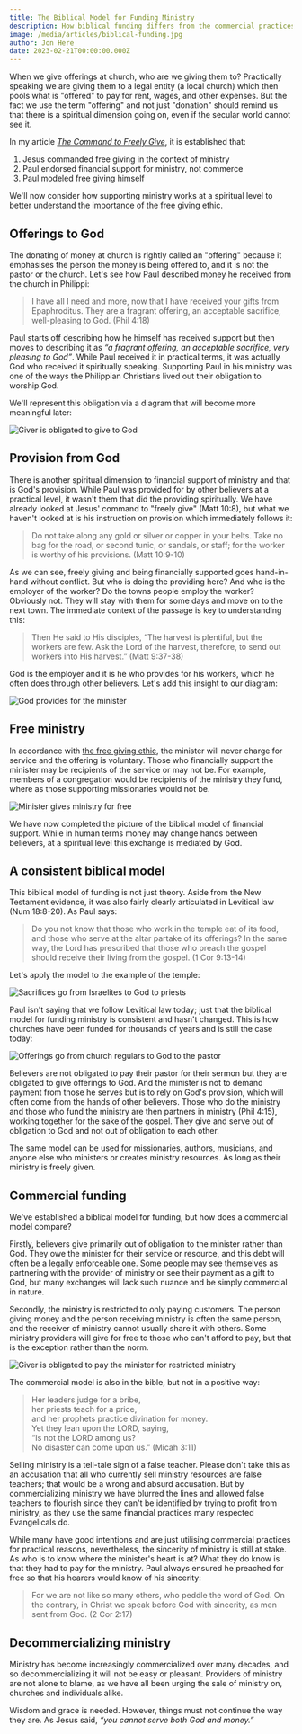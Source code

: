 ```yaml
---
title: The Biblical Model for Funding Ministry
description: How biblical funding differs from the commercial practices many use today.
image: /media/articles/biblical-funding.jpg
author: Jon Here
date: 2023-02-21T00:00:00.000Z
---
```


When we give offerings at church, who are we giving them to? Practically speaking we are giving them to a legal entity (a local church) which then pools what is "offered" to pay for rent, wages, and other expenses. But the fact we use the term "offering" and not just "donation" should remind us that there is a spiritual dimension going on, even if the secular world cannot see it.

In my article [_The Command to Freely Give_](/articles/freely-give), it is established that:
 1. Jesus commanded free giving in the context of ministry
 2. Paul endorsed financial support for ministry, not commerce
 3. Paul modeled free giving himself

We'll now consider how supporting ministry works at a spiritual level to better understand the importance of the free giving ethic.


## Offerings to God
The donating of money at church is rightly called an "offering" because it emphasises the person the money is being offered to, and it is not the pastor or the church. Let's see how Paul described money he received from the church in Philippi:

> I have all I need and more, now that I have received your gifts from Epaphroditus. They are a fragrant offering, an acceptable sacrifice, well-pleasing to God. (Phil 4:18)

Paul starts off describing how he himself has received support but then moves to describing it as _“a fragrant offering, an acceptable sacrifice, very pleasing to God”_. While Paul received it in practical terms, it was actually God who received it spiritually speaking. Supporting Paul in his ministry was one of the ways the Philippian Christians lived out their obligation to worship God.

We'll represent this obligation via a diagram that will become more meaningful later:

![Giver is obligated to give to God](/_assets/biblical-funding/diagram_colabor1.svg)


## Provision from God
There is another spiritual dimension to financial support of ministry and that is God's provision. While Paul was provided for by other believers at a practical level, it wasn't them that did the providing spiritually. We have already looked at Jesus' command to "freely give" (Matt 10:8), but what we haven't looked at is his instruction on provision which immediately follows it:

> Do not take along any gold or silver or copper in your belts. Take no bag for the road, or second tunic, or sandals, or staff; for the worker is worthy of his provisions. (Matt 10:9-10)

As we can see, freely giving and being financially supported goes hand-in-hand without conflict. But who is doing the providing here? And who is the employer of the worker? Do the towns people employ the worker? Obviously not. They will stay with them for some days and move on to the next town. The immediate context of the passage is key to understanding this:

> Then He said to His disciples, “The harvest is plentiful, but the workers are few. Ask the Lord of the harvest, therefore, to send out workers into His harvest.” (Matt 9:37-38)

God is the employer and it is he who provides for his workers, which he often does through other believers. Let's add this insight to our diagram:

![God provides for the minister](/_assets/biblical-funding/diagram_colabor2.svg)


## Free ministry
In accordance with [the free giving ethic](/articles/freely-give), the minister will never charge for service and the offering is voluntary. Those who financially support the minister may be recipients of the service or may not be. For example, members of a congregation would be recipients of the ministry they fund, where as those supporting missionaries would not be.

![Minister gives ministry for free](/_assets/biblical-funding/diagram_colabor3.svg)

We have now completed the picture of the biblical model of financial support. While in human terms money may change hands between believers, at a spiritual level this exchange is mediated by God.


## A consistent biblical model
This biblical model of funding is not just theory. Aside from the New Testament evidence, it was also fairly clearly articulated in Levitical law (Num 18:8-20). As Paul says:

> Do you not know that those who work in the temple eat of its food, and those who serve at the altar partake of its offerings? In the same way, the Lord has prescribed that those who preach the gospel should receive their living from the gospel. (1 Cor 9:13-14)

Let's apply the model to the example of the temple:

![Sacrifices go from Israelites to God to priests](/_assets/biblical-funding/diagram_temple.svg)

Paul isn't saying that we follow Levitical law today; just that the biblical model for funding ministry is consistent and hasn't changed. This is how churches have been funded for thousands of years and is still the case today:

![Offerings go from church regulars to God to the pastor](/_assets/biblical-funding/diagram_church.svg)

Believers are not obligated to pay their pastor for their sermon but they are obligated to give offerings to God. And the minister is not to demand payment from those he serves but is to rely on God's provision, which will often come from the hands of other believers. Those who do the ministry and those who fund the ministry are then partners in ministry (Phil 4:15), working together for the sake of the gospel. They give and serve out of obligation to God and not out of obligation to each other.

The same model can be used for missionaries, authors, musicians, and anyone else who ministers or creates ministry resources. As long as their ministry is freely given.

## Commercial funding
We've established a biblical model for funding, but how does a commercial model compare?

Firstly, believers give primarily out of obligation to the minister rather than God. They owe the minister for their service or resource, and this debt will often be a legally enforceable one. Some people may see themselves as partnering with the provider of ministry or see their payment as a gift to God, but many exchanges will lack such nuance and be simply commercial in nature.

Secondly, the ministry is restricted to only paying customers. The person giving money and the person receiving ministry is often the same person, and the receiver of ministry cannot usually share it with others. Some ministry providers will give for free to those who can't afford to pay, but that is the exception rather than the norm.


![Giver is obligated to pay the minister for restricted ministry](/_assets/biblical-funding/diagram_reciprocity.svg)

The commercial model is also in the bible, but not in a positive way:

> Her leaders judge for a bribe,<br>her priests teach for a price,<br>and her prophets practice divination for money.<br>Yet they lean upon the LORD, saying,<br>“Is not the LORD among us?<br>No disaster can come upon us.” (Micah 3:11)

Selling ministry is a tell-tale sign of a false teacher. Please don't take this as an accusation that all who currently sell ministry resources are false teachers; that would be a wrong and absurd accusation. But by commercializing ministry we have blurred the lines and allowed false teachers to flourish since they can't be identified by trying to profit from ministry, as they use the same financial practices many respected Evangelicals do.

While many have good intentions and are just utilising commercial practices for practical reasons, nevertheless, the sincerity of ministry is still at stake. As who is to know where the minister's heart is at? What they do know is that they had to pay for the ministry. Paul always ensured he preached for free so that his hearers would know of his sincerity:

> For we are not like so many others, who peddle the word of God. On the contrary, in Christ we speak before God with sincerity, as men sent from God. (2 Cor 2:17)

## Decommercializing ministry

Ministry has become increasingly commercialized over many decades, and so decommercializing it will not be easy or pleasant. Providers of ministry are not alone to blame, as we have all been urging the sale of ministry on, churches and individuals alike.

Wisdom and grace is needed. However, things must not continue the way they are. As Jesus said, _“you cannot serve both God and money.”_
